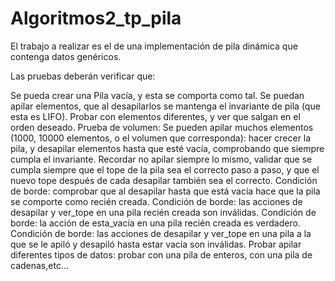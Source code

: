 # Algoritmos2_tp_pila
El trabajo a realizar es el de una implementación de pila dinámica que contenga datos genéricos.

Las pruebas deberán verificar que:

Se pueda crear una Pila vacía, y esta se comporta como tal.
Se puedan apilar elementos, que al desapilarlos se mantenga el invariante de pila (que esta es LIFO). Probar con elementos diferentes, y ver que salgan en el orden deseado.
Prueba de volumen: Se pueden apilar muchos elementos (1000, 10000 elementos, o el volumen que corresponda): hacer crecer la pila, y desapilar elementos hasta que esté vacía, comprobando que siempre cumpla el invariante. Recordar no apilar siempre lo mismo, validar que se cumpla siempre que el tope de la pila sea el correcto paso a paso, y que el nuevo tope después de cada desapilar también sea el correcto.
Condición de borde: comprobar que al desapilar hasta que está vacía hace que la pila se comporte como recién creada.
Condición de borde: las acciones de desapilar y ver_tope en una pila recién creada son inválidas.
Condición de borde: la acción de esta_vacía en una pila recién creada es verdadero.
Condición de borde: las acciones de desapilar y ver_tope en una pila a la que se le apiló y desapiló hasta estar vacía son inválidas.
Probar apilar diferentes tipos de datos: probar con una pila de enteros, con una pila de cadenas,etc…
